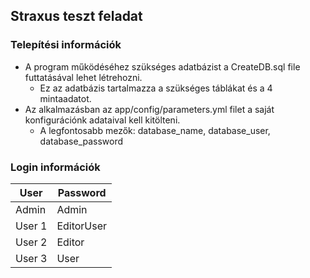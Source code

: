 ## Straxus teszt feladat    

### Telepítési információk    

* A program működéséhez szükséges adatbázist a CreateDB.sql file futtatásával lehet létrehozni.
  * Ez az adatbázis tartalmazza a szükséges táblákat és a 4 mintaadatot.
* Az alkalmazásban az app/config/parameters.yml filet a saját konfigurációnk adataival kell kitölteni.
  * A legfontosabb mezők: database_name, database_user, database_password

### Login információk    
| User   | Password   |
|--------|------------|
| Admin  | Admin      |
| User 1 | EditorUser |
| User 2 | Editor     |
| User 3 | User       |


